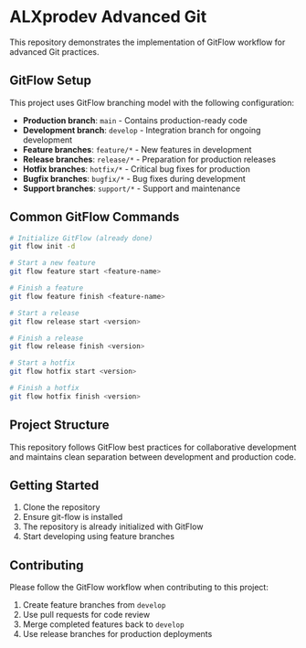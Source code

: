 # ALXprodev Advanced Git

This repository demonstrates the implementation of GitFlow workflow for advanced Git practices.

## GitFlow Setup

This project uses GitFlow branching model with the following configuration:

- **Production branch**: `main` - Contains production-ready code
- **Development branch**: `develop` - Integration branch for ongoing development
- **Feature branches**: `feature/*` - New features in development
- **Release branches**: `release/*` - Preparation for production releases
- **Hotfix branches**: `hotfix/*` - Critical bug fixes for production
- **Bugfix branches**: `bugfix/*` - Bug fixes during development
- **Support branches**: `support/*` - Support and maintenance

## Common GitFlow Commands

```bash
# Initialize GitFlow (already done)
git flow init -d

# Start a new feature
git flow feature start <feature-name>

# Finish a feature
git flow feature finish <feature-name>

# Start a release
git flow release start <version>

# Finish a release
git flow release finish <version>

# Start a hotfix
git flow hotfix start <version>

# Finish a hotfix
git flow hotfix finish <version>
```

## Project Structure

This repository follows GitFlow best practices for collaborative development and maintains clean separation between development and production code.

## Getting Started

1. Clone the repository
2. Ensure git-flow is installed
3. The repository is already initialized with GitFlow
4. Start developing using feature branches

## Contributing

Please follow the GitFlow workflow when contributing to this project:

1. Create feature branches from `develop`
2. Use pull requests for code review
3. Merge completed features back to `develop`
4. Use release branches for production deployments